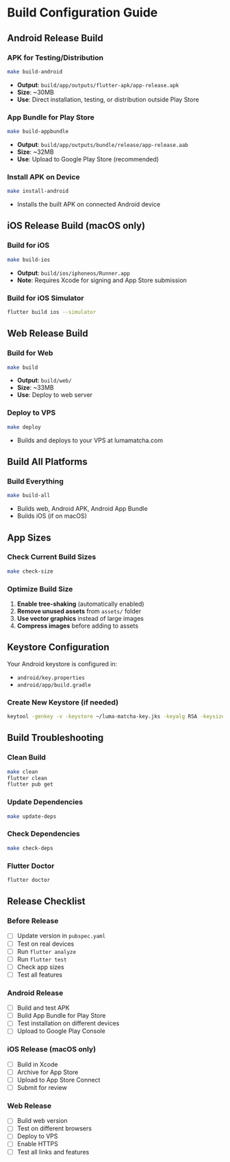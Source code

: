 # Build Configuration Guide

## Android Release Build

### APK for Testing/Distribution
```bash
make build-android
```
- **Output**: `build/app/outputs/flutter-apk/app-release.apk`
- **Size**: ~30MB
- **Use**: Direct installation, testing, or distribution outside Play Store

### App Bundle for Play Store
```bash
make build-appbundle
```
- **Output**: `build/app/outputs/bundle/release/app-release.aab`
- **Size**: ~32MB
- **Use**: Upload to Google Play Store (recommended)

### Install APK on Device
```bash
make install-android
```
- Installs the built APK on connected Android device

## iOS Release Build (macOS only)

### Build for iOS
```bash
make build-ios
```
- **Output**: `build/ios/iphoneos/Runner.app`
- **Note**: Requires Xcode for signing and App Store submission

### Build for iOS Simulator
```bash
flutter build ios --simulator
```

## Web Release Build

### Build for Web
```bash
make build
```
- **Output**: `build/web/`
- **Size**: ~33MB
- **Use**: Deploy to web server

### Deploy to VPS
```bash
make deploy
```
- Builds and deploys to your VPS at lumamatcha.com

## Build All Platforms

### Build Everything
```bash
make build-all
```
- Builds web, Android APK, Android App Bundle
- Builds iOS (if on macOS)

## App Sizes

### Check Current Build Sizes
```bash
make check-size
```

### Optimize Build Size
1. **Enable tree-shaking** (automatically enabled)
2. **Remove unused assets** from `assets/` folder
3. **Use vector graphics** instead of large images
4. **Compress images** before adding to assets

## Keystore Configuration

Your Android keystore is configured in:
- `android/key.properties`
- `android/app/build.gradle`

### Create New Keystore (if needed)
```bash
keytool -genkey -v -keystore ~/luma-matcha-key.jks -keyalg RSA -keysize 2048 -validity 10000 -alias luma-matcha
```

## Build Troubleshooting

### Clean Build
```bash
make clean
flutter clean
flutter pub get
```

### Update Dependencies
```bash
make update-deps
```

### Check Dependencies
```bash
make check-deps
```

### Flutter Doctor
```bash
flutter doctor
```

## Release Checklist

### Before Release
- [ ] Update version in `pubspec.yaml`
- [ ] Test on real devices
- [ ] Run `flutter analyze`
- [ ] Run `flutter test`
- [ ] Check app sizes
- [ ] Test all features

### Android Release
- [ ] Build and test APK
- [ ] Build App Bundle for Play Store
- [ ] Test installation on different devices
- [ ] Upload to Google Play Console

### iOS Release (macOS only)
- [ ] Build in Xcode
- [ ] Archive for App Store
- [ ] Upload to App Store Connect
- [ ] Submit for review

### Web Release
- [ ] Build web version
- [ ] Test on different browsers
- [ ] Deploy to VPS
- [ ] Enable HTTPS
- [ ] Test all links and features
